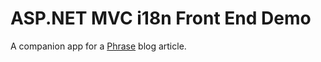 # ASP.NET MVC i18n Front End Demo

A companion app for a [Phrase](https://phrase.com/blog) blog article.
